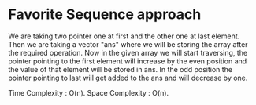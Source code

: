 # Favorite Sequence approach

We are taking two pointer one at first and the other one at last element. Then we are taking a vector "ans" where we will be
storing the array after the required operation. Now in the given array we will start traversing, the pointer pointing to 
the first element will increase by the even position and the value of that element will be stored in ans. In the odd position 
the pointer pointing to last will get added to the ans and will decrease by one.

Time Complexity : O(n).
Space Complexity : O(n).